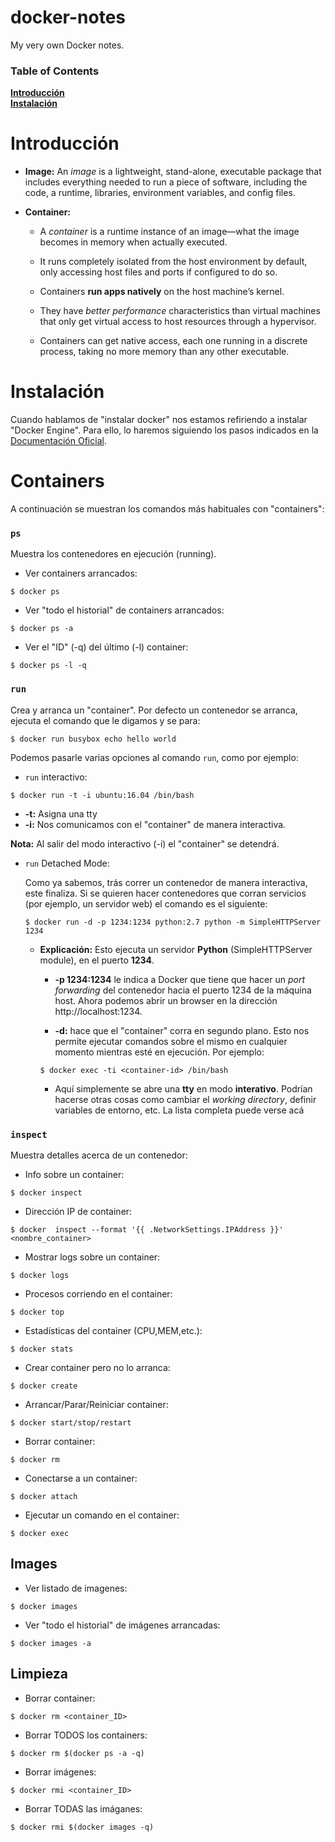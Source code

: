 # docker-notes
My very own Docker notes.

### Table of Contents
**[Introducción](#Introducción)**<br>
**[Instalación](#Instalación)**<br>


# Introducción

* **Image:** An _image_ is a lightweight, stand-alone, executable package that includes everything needed to run a piece of software, including the code, a runtime, libraries, environment variables, and config files.

* **Container:**
  * A _container_ is a runtime instance of an image—what the image becomes in memory when actually executed.

  * It runs completely isolated from the host environment by default, only accessing host files and ports if configured to do so.

  * Containers **run apps natively** on the host machine’s kernel.

  * They have _better performance_ characteristics than virtual machines that only get virtual access to host resources through a hypervisor.

  * Containers can get native access, each one running in a discrete process, taking no more memory than any other executable.

# Instalación

Cuando hablamos de "instalar docker" nos estamos refiriendo a instalar "Docker Engine". Para ello, lo haremos siguiendo los pasos indicados en la [Documentación Oficial](https://docs.docker.com/engine/installation/).

# Containers
A continuación se muestran los comandos más habituales con "containers":

### `ps`

Muestra los contenedores en ejecución (running).

* Ver containers arrancados:                         
```shell
$ docker ps
```
* Ver "todo el historial" de containers arrancados:
```shell
$ docker ps -a
```

* Ver el "ID" (-q) del último (-l) container:
```shell
$ docker ps -l -q
```

### `run`
Crea y arranca un "container".
Por defecto un contenedor se arranca, ejecuta el comando que le digamos y se para:
```shell
$ docker run busybox echo hello world
```

Podemos pasarle varias opciones al comando `run`, como por ejemplo:

* `run` interactivo:
```shell
$ docker run -t -i ubuntu:16.04 /bin/bash
```
  * **-t:** Asigna una tty
  * **-i:** Nos comunicamos con el "container" de manera interactiva.

  **Nota:** Al salir del modo interactivo (-i) el "container" se detendrá.

* `run` Detached Mode:

  Como ya sabemos, trás correr un contenedor de manera interactiva, este finaliza. Si se quieren hacer contenedores que corran servicios (por ejemplo, un servidor web) el comando es el siguiente:
  ```shell
  $ docker run -d -p 1234:1234 python:2.7 python -m SimpleHTTPServer 1234
  ```
  * **Explicación:** Esto ejecuta un servidor **Python** (SimpleHTTPServer module), en el puerto **1234**.
    * **-p 1234:1234** le indica a Docker que tiene que hacer un _port forwarding_ del contenedor hacia el puerto 1234 de la máquina host. Ahora podemos abrir un browser en la dirección http://localhost:1234.

    * **-d:** hace que el "container" corra en segundo plano. Esto nos permite ejecutar comandos sobre el mismo en cualquier momento mientras esté en ejecución. Por ejemplo:
    ```shell
    $ docker exec -ti <container-id> /bin/bash
    ```

      * Aquí simplemente se abre una **tty** en modo **interativo**. Podrían hacerse otras cosas como cambiar el _working directory_, definir variables de entorno, etc. La lista completa puede verse acá

### `inspect`
Muestra detalles acerca de un contenedor:

* Info sobre un container:
```shell
$ docker inspect
```

* Dirección IP de container:
```shell
$ docker  inspect --format '{{ .NetworkSettings.IPAddress }}' <nombre_container>
```

* Mostrar logs sobre un container:
```shell
$ docker logs
```

* Procesos corriendo en el container:
```shell
$ docker top
```

* Estadísticas del container (CPU,MEM,etc.):
```shell
$ docker stats
```

* Crear container pero no lo arranca:
```shell
$ docker create
```


* Arrancar/Parar/Reiniciar container:
```shell
$ docker start/stop/restart
```
* Borrar container:
```shell
$ docker rm
```

* Conectarse a un container:
```shell
$ docker attach
```

* Ejecutar un comando en el container:
```shell
$ docker exec
```

## Images

* Ver listado de imagenes:
```shell
$ docker images
```

* Ver "todo el historial" de imágenes arrancadas:
```shell
$ docker images -a
```

## Limpieza
* Borrar container:
```shell
$ docker rm <container_ID>
```

* Borrar TODOS los containers:
```shell
$ docker rm $(docker ps -a -q)
```

* Borrar imágenes:
```shell
$ docker rmi <container_ID>
```

* Borrar TODAS las imáganes:
```shell
$ docker rmi $(docker images -q)
```
